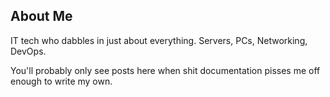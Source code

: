 ## About Me

IT tech who dabbles in just about everything. Servers, PCs, Networking, DevOps.

You'll probably only see posts here when shit documentation pisses me off enough to write my own.